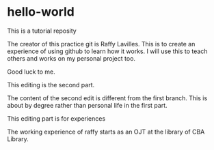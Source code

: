 # hello-world
This is a tutorial reposity

The creator of this practice git is Raffy Lavilles. This is to create an experience of using github to learn how it works. I will use this to teach others and works on my personal project too.

Good luck to me. 

This editing is the second part.

The content of the second edit is different from the first branch. This is about by degree rather than personal life in the first part. 

This editing part is for experiences

The working experience of raffy starts as an OJT at the library of CBA Library.
